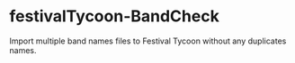# festivalTycoon-BandCheck
Import multiple band names files to Festival Tycoon without any duplicates names.
